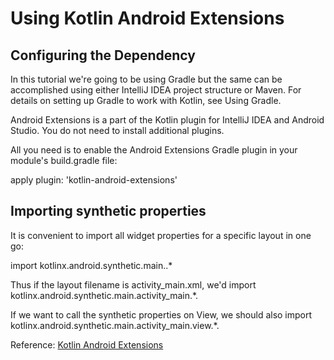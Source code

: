 
# Using Kotlin Android Extensions

## Configuring the Dependency

In this tutorial we're going to be using Gradle but the same can be accomplished using either IntelliJ IDEA project structure or Maven. For details on setting up Gradle to work with Kotlin, see Using Gradle.

Android Extensions is a part of the Kotlin plugin for IntelliJ IDEA and Android Studio. You do not need to install additional plugins.

All you need is to enable the Android Extensions Gradle plugin in your module's build.gradle file:

apply plugin: 'kotlin-android-extensions'

## Importing synthetic properties

It is convenient to import all widget properties for a specific layout in one go:

import kotlinx.android.synthetic.main.<layout>.*

Thus if the layout filename is activity_main.xml, we'd import kotlinx.android.synthetic.main.activity_main.*.

If we want to call the synthetic properties on View, we should also import kotlinx.android.synthetic.main.activity_main.view.*.


Reference: [Kotlin Android Extensions](https://kotlinlang.org/docs/tutorials/android-plugin.html)